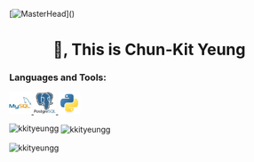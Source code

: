 [![MasterHead]([https://cdn3.vectorstock.com/i/1000x1000/72/07/data-science-banner-concept-vector-27527207.jpg](https://blogs.swarthmore.edu/its/wp-content/uploads/2022/12/github-universe-1920x768.png))]()
<h1 align="center">👋, This is Chun-Kit Yeung</h1>

<p align="left">
</p>

<h3 align="left">Languages and Tools:</h3>
<p align="left"> <a href="https://www.mysql.com/" target="_blank" rel="noreferrer"> <img src="https://raw.githubusercontent.com/devicons/devicon/master/icons/mysql/mysql-original-wordmark.svg" alt="mysql" width="40" height="40"/> </a> <a href="https://www.postgresql.org" target="_blank" rel="noreferrer"> <img src="https://raw.githubusercontent.com/devicons/devicon/master/icons/postgresql/postgresql-original-wordmark.svg" alt="postgresql" width="40" height="40"/> </a> <a href="https://www.python.org" target="_blank" rel="noreferrer"> <img src="https://raw.githubusercontent.com/devicons/devicon/master/icons/python/python-original.svg" alt="python" width="40" height="40"/> </a> </p>

<p><img align="left" src="https://github-readme-stats.vercel.app/api/top-langs?username=kkityeungg&show_icons=true&locale=en&layout=compact" alt="kkityeungg" /></p>

<p>&nbsp;<img align="center" src="https://github-readme-stats.vercel.app/api?username=kkityeungg&show_icons=true&locale=en" alt="kkityeungg" /></p>

<p><img align="center" src="https://github-readme-streak-stats.herokuapp.com/?user=kkityeungg&" alt="kkityeungg" /></p>


<!--
**kkityeungg/kkityeungg** is a ✨ _special_ ✨ repository because its `README.md` (this file) appears on your GitHub profile.

Here are some ideas to get you started:

- 🔭 I’m currently working on ...
- 🌱 I’m currently learning ...
- 👯 I’m looking to collaborate on ...
- 🤔 I’m looking for help with ...
- 💬 Ask me about ...
- 📫 How to reach me: ...
- 😄 Pronouns: ...
- ⚡ Fun fact: ...
-->
